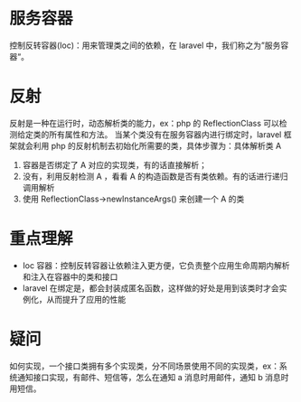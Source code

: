 # 服务容器
控制反转容器(Ioc)：用来管理类之间的依赖，在 laravel 中，我们称之为”服务容器“。



# 反射
反射是一种在运行时，动态解析类的能力，ex：php 的 ReflectionClass 可以检测给定类的所有属性和方法。
当某个类没有在服务容器内进行绑定时，laravel 框架就会利用 php 的反射机制去初始化所需要的类，具体步骤为：具体解析类 A

1. 容器是否绑定了 A 对应的实现类，有的话直接解析；
2. 没有，利用反射检测 A ，看看 A 的构造函数是否有类依赖。有的话进行递归调用解析
3. 使用 ReflectionClass->newInstanceArgs() 来创建一个 A 的类




# 重点理解
* Ioc 容器：控制反转容器让依赖注入更方便，它负责整个应用生命周期内解析和注入在容器中的类和接口
* laravel 在绑定是，都会封装成匿名函数，这样做的好处是用到该类时才会实例化，从而提升了应用的性能


# 疑问
如何实现，一个接口类拥有多个实现类，分不同场景使用不同的实现类，ex：系统通知接口实现，有邮件、短信等，怎么在通知 a 消息时用邮件，通知 b 消息时用短信。